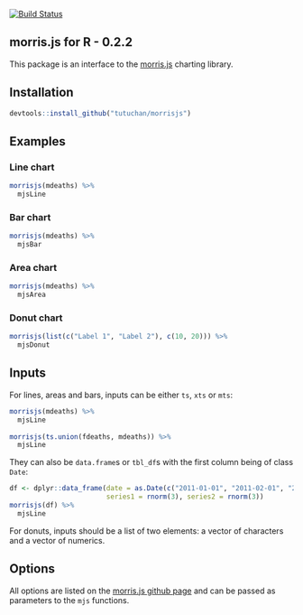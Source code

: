 [![Build Status](https://travis-ci.org/Tutuchan/morrisjs.svg?branch=master)](https://travis-ci.org/Tutuchan/morrisjs)

## morris.js for R - 0.2.2

This package is an interface to the [morris.js](http://morrisjs.github.io/morris.js/index.html) charting library.

## Installation

```R 
devtools::install_github("tutuchan/morrisjs")
```

## Examples

### Line chart

```R 
morrisjs(mdeaths) %>% 
  mjsLine
```

### Bar chart

```R 
morrisjs(mdeaths) %>% 
  mjsBar
```

### Area chart

```R 
morrisjs(mdeaths) %>% 
  mjsArea
```

### Donut chart

```R 
morrisjs(list(c("Label 1", "Label 2"), c(10, 20))) %>% 
  mjsDonut
```

## Inputs

For lines, areas and bars, inputs can be either `ts`, `xts` or `mts`:

```R 
morrisjs(mdeaths) %>% 
  mjsLine
  
morrisjs(ts.union(fdeaths, mdeaths)) %>% 
  mjsLine
```

They can also be `data.frame`s or `tbl_df`s with the first column being of class `Date`:

```R 
df <- dplyr::data_frame(date = as.Date(c("2011-01-01", "2011-02-01", "2011-03-01")), 
                        series1 = rnorm(3), series2 = rnorm(3))
morrisjs(df) %>% 
  mjsLine
```

For donuts, inputs should be a list of two elements: a vector of characters and a vector of numerics.

## Options 

All options are listed on the [morris.js github page](http://morrisjs.github.io/morris.js/index.html) and can be passed as parameters to the `mjs` functions.
